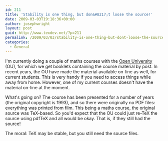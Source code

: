 ```yaml
---
id: 211
title: 'Stability is one thing, but don&#8217;t loose the source!'
date: 2009-03-03T19:18:36+00:00
author: josephwright
layout: post
guid: http://www.texdev.net/?p=211
permalink: /2009/03/03/stability-is-one-thing-but-dont-loose-the-source/
categories:
  - General
---
```

I'm currently doing a couple of maths courses with the [Open University](http://www.open.ac.uk/) (OU), for which we get booklets containing the course material by post. In recent years, the OU have made the material available on-line as well, for current students.  This is very handy if you need to access things while away from home. However, one of my current courses doesn't have the material on-line at the moment.

What's going on? The course has been presented for a number of years (the original copyright is 1993), and so there were originally no PDF files: everything was printed from film. This being a maths course, the original source was TeX-based. So you'd expect that the OU could just re-TeX the source using pdfTeX and all would be okay. That is, if they still had the source!

The moral: TeX may be stable, but you still need the source files.

